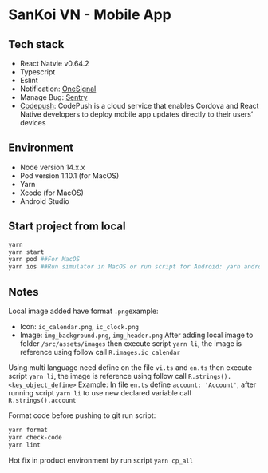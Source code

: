 # SanKoi VN - Mobile App

## Tech stack

- React Natvie v0.64.2
- Typescript
- Eslint
- Notification: [OneSignal](https://onesignal.com/)
- Manage Bug: [Sentry](https://sentry.io/)
- [Codepush](https://github.com/microsoft/react-native-code-push): CodePush is a cloud service that enables Cordova and React Native developers to deploy mobile app updates directly to their users’ devices

## Environment

- Node version 14.x.x
- Pod version 1.10.1 (for MacOS)
- Yarn
- Xcode (for MacOS)
- Android Studio

## Start project from local

```sh
yarn
yarn start
yarn pod ##For MacOS
yarn ios ##Run simulator in MacOS or run script for Android: yarn android
````

## Notes

Local image added have format `.png`example:

- Icon: `ic_calendar.png`, `ic_clock.png`
- Image: `img_background.png`, `img_header.png`
After adding local image to folder `/src/assets/images` then execute script `yarn li`, the image is reference using follow call `R.images.ic_calendar`

Using multi language need define on the file `vi.ts` and `en.ts` then execute script `yarn li`, the image is reference using follow call `R.strings().<key_object_define>`
Example: In file `en.ts` define `account: 'Account'`, after running script `yarn li` to use new declared variable call `R.strings().account`

Format code before pushing to git run script:

```sh
yarn format
yarn check-code
yarn lint
```

Hot fix in product environment by run script `yarn cp_all`
